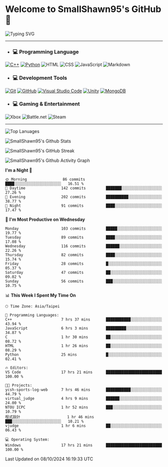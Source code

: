 # Welcome to SmallShawn95's GitHub 👋

![Typing SVG](https://readme-typing-svg.demolab.com/?lines=print("Hello,+world");cout+>>+"Hello,+world!";console.log("Hello,+world!")&center=true&vCenter=true&size=22&random=true)

***
<!-- https://shields.io/, https://simpleicons.org/ -->
* ### 💻 Programming Language
[![C++](https://img.shields.io/badge/-C++-00599C?style=flat-square&logo=cplusplus)](https://cplusplus.com/)
[![Python](https://img.shields.io/badge/-Python-3776AB?style=flat-square&logo=python&logoColor=white)](https://www.python.org/)
![HTML](https://img.shields.io/badge/-HTML-E34F26?style=flat-square&logo=html5&logoColor=white)
![CSS](https://img.shields.io/badge/-CSS-1572B6?style=flat-square&logo=css3)
![JavaScript](https://img.shields.io/badge/-JavaScript-F7DF1E?style=flat-square&logo=javascript&logoColor=white)
![Markdown](https://img.shields.io/badge/-Markdown-000000?style=flat-square&logo=markdown)
* ### 💻 Development Tools
[![Git](https://img.shields.io/badge/-Git-f05032?style=flat-square&logo=git&logoColor=white)](https://git-scm.com/)
[![GitHub](https://img.shields.io/badge/-GitHub-181717?style=flat-square&logo=github)](https://github.com/)
[![Visual Studio Code](https://img.shields.io/badge/-Visual%20Studio%20Code-007ACC?style=flat-square&logo=visualstudiocode)](https://code.visualstudio.com/)
[![Unity](https://img.shields.io/badge/-Unity-000000?style=flat-square&logo=unity)](https://unity.com/)
[![MongoDB](https://img.shields.io/badge/-MongoDB-47A248?style=flat-square&logo=mongodb&logoColor=white)](https://www.mongodb.com/)
* ### 💻 Gaming & Entertainment
![Xbox](https://img.shields.io/badge/-Xbox-107C10?style=flat-square&logo=xbox)
![Battle.net](https://img.shields.io/badge/-Battle.net-4381C3?style=flat-square&logo=battledotnet&logoColor=white)
![Steam](https://img.shields.io/badge/-Steam-000000?style=flat-square&logo=steam)
***

<!-- ![GitHub User's Stars](https://img.shields.io/github/stars/smallshawn95?color=orange&label=Stars&labelColor=yellow) -->
<!-- ![GitHub Followers](https://img.shields.io/github/followers/smallshawn95?color=orange&label=Followers&labelColor=FFDBAC) -->

![Top Lanuages](https://github-readme-stats.vercel.app/api/top-langs/?username=smallshawn95&theme=holi&layout=donut&size_weight=0.5&count_weight=0.5&exclude_repo=smallshawn95.github.io)

![SmallShawn95's Github Stats](https://github-readme-stats.vercel.app/api?username=smallshawn95&theme=holi&show_icons=true&rank_icon=github)

![SmallShawn95's GitHub Streak](https://streak-stats.demolab.com/?user=smallshawn95&theme=holi-theme&date_format=M%20j%5B%2C%20Y%5D)

![SmallShawn95's Github Activity Graph](https://github-readme-activity-graph.vercel.app/graph?username=smallshawn95&theme=tokyo-night)

<!-- ![SmallShawn95's WakaTime Stats](https://github-readme-stats.vercel.app/api/wakatime?username=smallshawn95) -->
<!-- ![Repositorie Card](https://github-readme-stats.vercel.app/api/pin/?username=smallshawn95&repo=Python-Discord-Bot-Course&theme=holi) -->
<!-- ![Repositorie Card](https://github-readme-stats.vercel.app/api/pin/?username=smallshawn95&repo=ZeroJudge-Code&theme=holi) -->

<!--START_SECTION:waka-->
**I'm a Night 🦉** 

```text
🌞 Morning                86 commits          ████░░░░░░░░░░░░░░░░░░░░░   16.51 % 
🌆 Daytime                142 commits         ███████░░░░░░░░░░░░░░░░░░   27.26 % 
🌃 Evening                202 commits         ██████████░░░░░░░░░░░░░░░   38.77 % 
🌙 Night                  91 commits          ████░░░░░░░░░░░░░░░░░░░░░   17.47 % 
```
📅 **I'm Most Productive on Wednesday** 

```text
Monday                   103 commits         █████░░░░░░░░░░░░░░░░░░░░   19.77 % 
Tuesday                  89 commits          ████░░░░░░░░░░░░░░░░░░░░░   17.08 % 
Wednesday                116 commits         ██████░░░░░░░░░░░░░░░░░░░   22.26 % 
Thursday                 82 commits          ████░░░░░░░░░░░░░░░░░░░░░   15.74 % 
Friday                   28 commits          █░░░░░░░░░░░░░░░░░░░░░░░░   05.37 % 
Saturday                 47 commits          ██░░░░░░░░░░░░░░░░░░░░░░░   09.02 % 
Sunday                   56 commits          ███░░░░░░░░░░░░░░░░░░░░░░   10.75 % 
```


📊 **This Week I Spent My Time On** 

```text
🕑︎ Time Zone: Asia/Taipei

💬 Programming Languages: 
C++                      7 hrs 37 mins       ███████████░░░░░░░░░░░░░░   43.94 % 
JavaScript               6 hrs 3 mins        █████████░░░░░░░░░░░░░░░░   34.87 % 
C                        1 hr 30 mins        ██░░░░░░░░░░░░░░░░░░░░░░░   08.72 % 
HTML                     1 hr 26 mins        ██░░░░░░░░░░░░░░░░░░░░░░░   08.29 % 
Python                   25 mins             █░░░░░░░░░░░░░░░░░░░░░░░░   02.41 % 

🔥 Editors: 
VS Code                  17 hrs 21 mins      █████████████████████████   100.00 % 

🐱‍💻 Projects: 
ycsh-sports-log-web      7 hrs 46 mins       ███████████░░░░░░░░░░░░░░   44.79 % 
virtual_judge            4 hrs 9 mins        ██████░░░░░░░░░░░░░░░░░░░   24.00 % 
NTOU ICPC                1 hr 52 mins        ███░░░░░░░░░░░░░░░░░░░░░░   10.79 % 
程式設計                     1 hr 46 mins        ███░░░░░░░░░░░░░░░░░░░░░░   10.21 % 
vjudge                   1 hr 6 mins         ██░░░░░░░░░░░░░░░░░░░░░░░   06.43 % 

💻 Operating System: 
Windows                  17 hrs 21 mins      █████████████████████████   100.00 % 
```


 Last Updated on 08/10/2024 16:19:33 UTC
<!--END_SECTION:waka-->

<!--
**smallshawn95/smallshawn95** is a ✨ _special_ ✨ repository because its `README.md` (this file) appears on your GitHub profile.

- 🔭 I’m currently working on ...
- 🌱 I’m currently learning ...
- 👯 I’m looking to collaborate on ...
- 🤔 I’m looking for help with ...
- 💬 Ask me about ...
- 📫 How to reach me: ...
- 😄 Pronouns: ...
- ⚡ Fun fact: ...
-->
